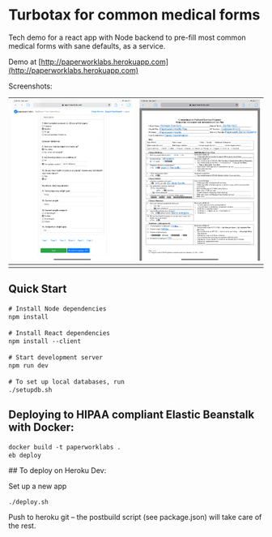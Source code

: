# Turbotax for common medical forms

Tech demo for a react app with Node backend to pre-fill most common medical forms with sane defaults, as a service.

Demo at [http://paperworklabs.herokuapp.com](http://paperworklabs.herokuapp.com)

Screenshots:

![](/demo.png) | ![](/demo2.png)
:-----------------------------:|:-------------------------:
							   |




## Quick Start


    # Install Node dependencies
    npm install

    # Install React dependencies
    npm install --client

    # Start development server
    npm run dev

    # To set up local databases, run
    ./setupdb.sh


## Deploying to HIPAA compliant Elastic Beanstalk with Docker:

    docker build -t paperworklabs .
    eb deploy
    


## To deploy on Heroku Dev:

Set up a new app

	./deploy.sh

Push to heroku git – the postbuild script (see package.json) will take care of the rest.